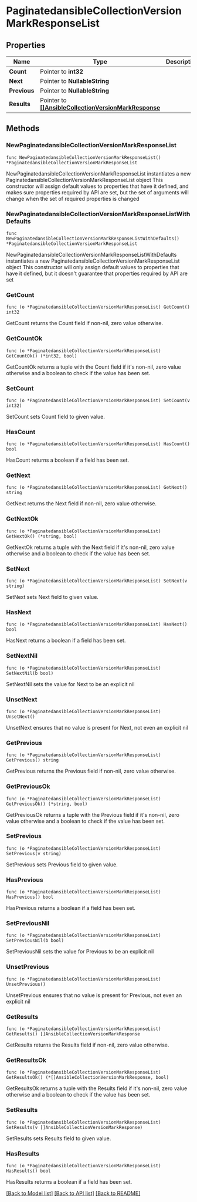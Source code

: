 # PaginatedansibleCollectionVersionMarkResponseList

## Properties

Name | Type | Description | Notes
------------ | ------------- | ------------- | -------------
**Count** | Pointer to **int32** |  | [optional] 
**Next** | Pointer to **NullableString** |  | [optional] 
**Previous** | Pointer to **NullableString** |  | [optional] 
**Results** | Pointer to [**[]AnsibleCollectionVersionMarkResponse**](AnsibleCollectionVersionMarkResponse.md) |  | [optional] 

## Methods

### NewPaginatedansibleCollectionVersionMarkResponseList

`func NewPaginatedansibleCollectionVersionMarkResponseList() *PaginatedansibleCollectionVersionMarkResponseList`

NewPaginatedansibleCollectionVersionMarkResponseList instantiates a new PaginatedansibleCollectionVersionMarkResponseList object
This constructor will assign default values to properties that have it defined,
and makes sure properties required by API are set, but the set of arguments
will change when the set of required properties is changed

### NewPaginatedansibleCollectionVersionMarkResponseListWithDefaults

`func NewPaginatedansibleCollectionVersionMarkResponseListWithDefaults() *PaginatedansibleCollectionVersionMarkResponseList`

NewPaginatedansibleCollectionVersionMarkResponseListWithDefaults instantiates a new PaginatedansibleCollectionVersionMarkResponseList object
This constructor will only assign default values to properties that have it defined,
but it doesn't guarantee that properties required by API are set

### GetCount

`func (o *PaginatedansibleCollectionVersionMarkResponseList) GetCount() int32`

GetCount returns the Count field if non-nil, zero value otherwise.

### GetCountOk

`func (o *PaginatedansibleCollectionVersionMarkResponseList) GetCountOk() (*int32, bool)`

GetCountOk returns a tuple with the Count field if it's non-nil, zero value otherwise
and a boolean to check if the value has been set.

### SetCount

`func (o *PaginatedansibleCollectionVersionMarkResponseList) SetCount(v int32)`

SetCount sets Count field to given value.

### HasCount

`func (o *PaginatedansibleCollectionVersionMarkResponseList) HasCount() bool`

HasCount returns a boolean if a field has been set.

### GetNext

`func (o *PaginatedansibleCollectionVersionMarkResponseList) GetNext() string`

GetNext returns the Next field if non-nil, zero value otherwise.

### GetNextOk

`func (o *PaginatedansibleCollectionVersionMarkResponseList) GetNextOk() (*string, bool)`

GetNextOk returns a tuple with the Next field if it's non-nil, zero value otherwise
and a boolean to check if the value has been set.

### SetNext

`func (o *PaginatedansibleCollectionVersionMarkResponseList) SetNext(v string)`

SetNext sets Next field to given value.

### HasNext

`func (o *PaginatedansibleCollectionVersionMarkResponseList) HasNext() bool`

HasNext returns a boolean if a field has been set.

### SetNextNil

`func (o *PaginatedansibleCollectionVersionMarkResponseList) SetNextNil(b bool)`

 SetNextNil sets the value for Next to be an explicit nil

### UnsetNext
`func (o *PaginatedansibleCollectionVersionMarkResponseList) UnsetNext()`

UnsetNext ensures that no value is present for Next, not even an explicit nil
### GetPrevious

`func (o *PaginatedansibleCollectionVersionMarkResponseList) GetPrevious() string`

GetPrevious returns the Previous field if non-nil, zero value otherwise.

### GetPreviousOk

`func (o *PaginatedansibleCollectionVersionMarkResponseList) GetPreviousOk() (*string, bool)`

GetPreviousOk returns a tuple with the Previous field if it's non-nil, zero value otherwise
and a boolean to check if the value has been set.

### SetPrevious

`func (o *PaginatedansibleCollectionVersionMarkResponseList) SetPrevious(v string)`

SetPrevious sets Previous field to given value.

### HasPrevious

`func (o *PaginatedansibleCollectionVersionMarkResponseList) HasPrevious() bool`

HasPrevious returns a boolean if a field has been set.

### SetPreviousNil

`func (o *PaginatedansibleCollectionVersionMarkResponseList) SetPreviousNil(b bool)`

 SetPreviousNil sets the value for Previous to be an explicit nil

### UnsetPrevious
`func (o *PaginatedansibleCollectionVersionMarkResponseList) UnsetPrevious()`

UnsetPrevious ensures that no value is present for Previous, not even an explicit nil
### GetResults

`func (o *PaginatedansibleCollectionVersionMarkResponseList) GetResults() []AnsibleCollectionVersionMarkResponse`

GetResults returns the Results field if non-nil, zero value otherwise.

### GetResultsOk

`func (o *PaginatedansibleCollectionVersionMarkResponseList) GetResultsOk() (*[]AnsibleCollectionVersionMarkResponse, bool)`

GetResultsOk returns a tuple with the Results field if it's non-nil, zero value otherwise
and a boolean to check if the value has been set.

### SetResults

`func (o *PaginatedansibleCollectionVersionMarkResponseList) SetResults(v []AnsibleCollectionVersionMarkResponse)`

SetResults sets Results field to given value.

### HasResults

`func (o *PaginatedansibleCollectionVersionMarkResponseList) HasResults() bool`

HasResults returns a boolean if a field has been set.


[[Back to Model list]](../README.md#documentation-for-models) [[Back to API list]](../README.md#documentation-for-api-endpoints) [[Back to README]](../README.md)


